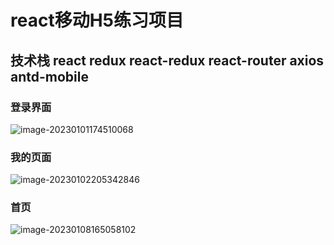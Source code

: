 # react移动H5练习项目

## 技术栈 react redux react-redux react-router axios antd-mobile



### 登录界面

![image-20230101174510068](https://bucket.thinkpeach.cn/typora/image-20230101174510068.png)

### 我的页面

![image-20230102205342846](https://bucket.thinkpeach.cn/typora/image-20230102205342846.png)

### 首页

![image-20230108165058102](https://bucket.thinkpeach.cn/typora/image-20230108165058102.png)
